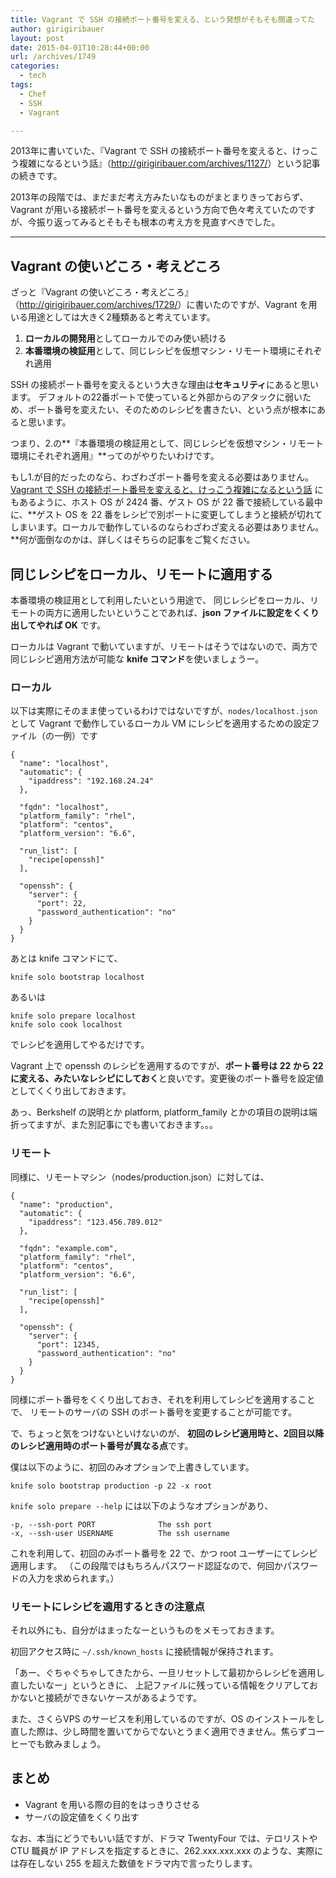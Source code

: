 ```yaml
---
title: Vagrant で SSH の接続ポート番号を変える、という発想がそもそも間違ってた
author: girigiribauer
layout: post
date: 2015-04-01T10:28:44+00:00
url: /archives/1749
categories:
  - tech
tags:
  - Chef
  - SSH
  - Vagrant

---
```

2013年に書いていた、『Vagrant で SSH の接続ポート番号を変えると、けっこう複雑になるという話』（<http://girigiribauer.com/archives/1127/>）という記事の続きです。

2013年の段階では、まだまだ考え方みたいなものがまとまりきっておらず、Vagrant が用いる接続ポート番号を変えるという方向で色々考えていたのですが、今振り返ってみるとそもそも根本の考え方を見直すべきでした。

* * *

## Vagrant の使いどころ・考えどころ

ざっと『Vagrant の使いどころ・考えどころ』（<http://girigiribauer.com/archives/1729/>）に書いたのですが、Vagrant を用いる用途としては大きく2種類あると考えています。

  1. **ローカルの開発用**としてローカルでのみ使い続ける
  2. **本番環境の検証用**として、同じレシピを仮想マシン・リモート環境にそれぞれ適用

SSH の接続ポート番号を変えるという大きな理由は**セキュリティ**にあると思います。 デフォルトの22番ポートで使っていると外部からのアタックに弱いため、ポート番号を変えたい、そのためのレシピを書きたい、という点が根本にあると思います。

つまり、2.の**『本番環境の検証用として、同じレシピを仮想マシン・リモート環境にそれぞれ適用』**ってのがやりたいわけです。

もし1.が目的だったのなら、わざわざポート番号を変える必要はありません。[Vagrant で SSH の接続ポート番号を変えると、けっこう複雑になるという話][1] にもあるように、ホスト OS が 2424 番、ゲスト OS が 22 番で接続している最中に、**ゲスト OS を 22 番をレシピで別ポートに変更してしまうと接続が切れてしまいます。ローカルで動作しているのならわざわざ変える必要はありません。**何が面倒なのかは、詳しくはそちらの記事をご覧ください。

## 同じレシピをローカル、リモートに適用する

本番環境の検証用として利用したいという用途で、 同じレシピをローカル、リモートの両方に適用したいということであれば、**json ファイルに設定をくくり出してやれば OK** です。

ローカルは Vagrant で動いていますが、リモートはそうではないので、両方で同じレシピ適用方法が可能な **knife コマンド**を使いましょうー。

### ローカル

以下は実際にそのまま使っているわけではないですが、`nodes/localhost.json` として Vagrant で動作しているローカル VM にレシピを適用するための設定ファイル（の一例）です

    {
      "name": "localhost",
      "automatic": {
        "ipaddress": "192.168.24.24"
      },
    
      "fqdn": "localhost",
      "platform_family": "rhel",
      "platform": "centos",
      "platform_version": "6.6",
    
      "run_list": [
        "recipe[openssh]"
      ],
    
      "openssh": {
        "server": {
          "port": 22,
          "password_authentication": "no"
        }
      }
    }
    

あとは knife コマンドにて、

    knife solo bootstrap localhost
    

あるいは

    knife solo prepare localhost
    knife solo cook localhost
    

でレシピを適用してやるだけです。

Vagrant 上で openssh のレシピを適用するのですが、**ポート番号は 22 から 22 に変える、みたいなレシピにしておく**と良いです。変更後のポート番号を設定値としてくくり出しておきます。

あっ、Berkshelf の説明とか platform, platform_family とかの項目の説明は端折ってますが、また別記事にでも書いておきます。。。

### リモート

同様に、リモートマシン（nodes/production.json）に対しては、

    {
      "name": "production",
      "automatic": {
        "ipaddress": "123.456.789.012"
      },
    
      "fqdn": "example.com",
      "platform_family": "rhel",
      "platform": "centos",
      "platform_version": "6.6",
    
      "run_list": [
        "recipe[openssh]"
      ],
    
      "openssh": {
        "server": {
          "port": 12345,
          "password_authentication": "no"
        }
      }
    }
    

同様にポート番号をくくり出しておき、それを利用してレシピを適用することで、 リモートのサーバの SSH のポート番号を変更することが可能です。

で、ちょっと気をつけないといけないのが、 **初回のレシピ適用時と、2回目以降のレシピ適用時のポート番号が異なる点**です。

僕は以下のように、初回のみオプションで上書きしています。

    knife solo bootstrap production -p 22 -x root
    

`knife solo prepare --help` には以下のようなオプションがあり、

    -p, --ssh-port PORT              The ssh port
    -x, --ssh-user USERNAME          The ssh username
    

これを利用して、初回のみポート番号を 22 で、かつ root ユーザーにてレシピ適用します。 （この段階ではもちろんパスワード認証なので、何回かパスワードの入力を求められます。）

### リモートにレシピを適用するときの注意点

それ以外にも、自分がはまったなーというものをメモっておきます。

初回アクセス時に `~/.ssh/known_hosts` に接続情報が保持されます。

「あー、ぐちゃぐちゃしてきたから、一旦リセットして最初からレシピを適用し直したいなー」というときに、 上記ファイルに残っている情報をクリアしておかないと接続ができないケースがあるようです。

また、さくらVPS のサービスを利用しているのですが、OS のインストールをし直した際は、少し時間を置いてからでないとうまく適用できません。焦らずコーヒーでも飲みましょう。

## まとめ

  * Vagrant を用いる際の目的をはっきりさせる
  * サーバの設定値をくくり出す

なお、本当にどうでもいい話ですが、ドラマ TwentyFour では、テロリストや CTU 職員が IP アドレスを指定するときに、262.xxx.xxx.xxx のような、実際には存在しない 255 を超えた数値をドラマ内で言ったりします。

 [1]: http://girigiribauer.com/archives/1127/
